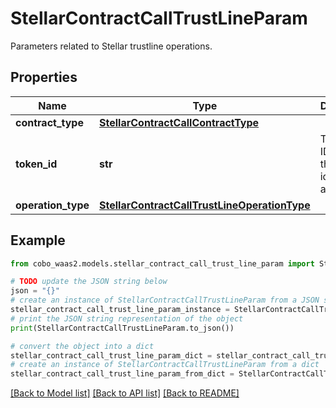 # StellarContractCallTrustLineParam

Parameters related to Stellar trustline operations.

## Properties

Name | Type | Description | Notes
------------ | ------------- | ------------- | -------------
**contract_type** | [**StellarContractCallContractType**](StellarContractCallContractType.md) |  | 
**token_id** | **str** | The token ID, which is the unique identifier of a token. | 
**operation_type** | [**StellarContractCallTrustLineOperationType**](StellarContractCallTrustLineOperationType.md) |  | 

## Example

```python
from cobo_waas2.models.stellar_contract_call_trust_line_param import StellarContractCallTrustLineParam

# TODO update the JSON string below
json = "{}"
# create an instance of StellarContractCallTrustLineParam from a JSON string
stellar_contract_call_trust_line_param_instance = StellarContractCallTrustLineParam.from_json(json)
# print the JSON string representation of the object
print(StellarContractCallTrustLineParam.to_json())

# convert the object into a dict
stellar_contract_call_trust_line_param_dict = stellar_contract_call_trust_line_param_instance.to_dict()
# create an instance of StellarContractCallTrustLineParam from a dict
stellar_contract_call_trust_line_param_from_dict = StellarContractCallTrustLineParam.from_dict(stellar_contract_call_trust_line_param_dict)
```
[[Back to Model list]](../README.md#documentation-for-models) [[Back to API list]](../README.md#documentation-for-api-endpoints) [[Back to README]](../README.md)


